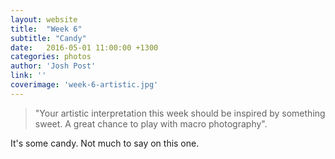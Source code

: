 ```yaml
---
layout: website
title:  "Week 6"
subtitle: "Candy"
date:   2016-05-01 11:00:00 +1300
categories: photos
author: 'Josh Post'
link: ''
coverimage: 'week-6-artistic.jpg'
---
```


> "Your artistic interpretation this week should be inspired by something sweet. A great chance to play with macro photography".


It's some candy. Not much to say on this one.